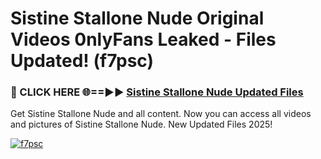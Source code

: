 # Sistine Stallone Nude Original Videos 0nlyFans Leaked - Files Updated! (f7psc)

<h3>🔴 CLICK HERE 🌐==►► <a href="https://tinyurl.com/4mcuefdz" rel="nofollow">Sistine Stallone Nude Updated Files</a></h3>

Get Sistine Stallone Nude and all content. Now you can access all videos and pictures of Sistine Stallone Nude. New Updated Files 2025!

[![f7psc](https://i.imgur.com/StAQSOY.gif)](https://tinyurl.com/4mcuefdz)
